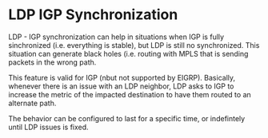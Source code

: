 # LDP IGP Synchronization

LDP - IGP synchronization can help in situations when IGP is fully sinchronized (i.e. everything is stable), but LDP is still no synchronized.
This situation can generate black holes (i.e. routing with MPLS that is sending packets in the wrong path.

This feature is valid for IGP (nbut not supported by EIGRP).
Basically, whenever there is an issue with an LDP neighbor, LDP asks to IGP to increase the metric of the impacted destination to have them routed to an alternate path.

The behavior can be configured to last for a specific time, or indefintely until LDP issues is fixed.
